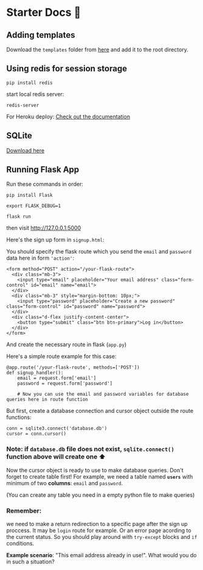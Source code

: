 # Starter Docs 📓

## Adding templates
Download the `templates` folder from [here](https://drive.google.com/file/d/1OWO6gnc2ml9vBlD7pVWhbIS6-crOC7Sd/view?usp=sharing) and add it to the root directory.

## Using redis for session storage
```
pip install redis
```

start local redis server:

```
redis-server
```

For Heroku deploy: [Check out the documentation](https://devcenter.heroku.com/articles/heroku-redis)

## SQLite
[Download here](https://download.sqlitebrowser.org/DB.Browser.for.SQLite-3.12.2-win64.msi)

## Running Flask App
Run these commands in order:

`pip install Flask`

`export FLASK_DEBUG=1`

`flask run`

then visit http://127.0.0.1:5000

Here's the sign up form in `signup.html`:

You should specify the flask route which you send the `email` and `password` data here in form `'action'`:
```
<form method="POST" action="/your-flask-route">
  <div class="mb-3">
    <input type="email" placeholder="Your email address" class="form-control" id="email" name="email">
  </div>
  <div class="mb-3" style="margin-bottom: 10px;">
    <input type="password" placeholder="Create a new password" class="form-control" id="password" name="password">
  </div>
  <div class="d-flex justify-content-center">
    <button type="submit" class="btn btn-primary">Log in</button>
  </div>
</form>
```

And create the necessary route in flask (`app.py`)

Here's a simple route example for this case:
```
@app.route('/your-flask-route', methods=['POST'])
def signup_handler():
    email = request.form['email']
    password = request.form['password']
    
    # Now you can use the email and password variables for database queries here in route function
```

But first, create a database connection and cursor object outside the route functions:
```
conn = sqlite3.connect('database.db')
cursor = conn.cursor()
```
### **Note**: if `database.db` file does not exist, `sqlite.connect()` function above will create one ⬆️

Now the cursor object is ready to use to make database queries. Don't forget to create table first! For example, we need a table named **`users`** with minimum of two **columns**: `email` and `password`. 

(You can create any table you need in a empty python file to make queries)

### **Remember**:
we need to make a return redirection to a specific page after the sign up proccess. It may be `login` route for example. Or an error page acording to the current status. So you should play around with `try-except` blocks and `if` conditions.

**Example scenario**: "This email address already in use!". What would you do in such a situation?


